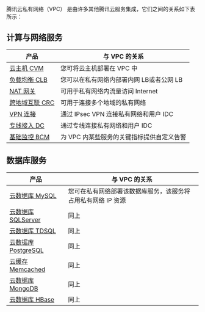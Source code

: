 腾讯云私有网络（VPC） 是由许多其他腾讯云服务集成，它们之间的关系如下表所示：

## 计算与网络服务

| 产品 | 与 VPC 的关系 | 
|---------|---------|
|[云主机 CVM](https://cloud.tencent.com/product/cvm.html)| 您可将云主机部署在 VPC 中 |
|[负载均衡 CLB](https://cloud.tencent.com/product/clb.html?idx=2)|您可以在私有网络内部署内网 LB或者公网 LB|
|[NAT 网关](https://cloud.tencent.com/product/nat.html)|可用于私有网络内流量访问 Internet|
|[跨地域互联 CRC](https://cloud.tencent.com/product/crc.html)|可用于连接多个地域的私有网络|
|[VPN 连接](https://cloud.tencent.com/product/vpn.html)|通过 IPsec VPN 连接私有网络和用户 IDC|
|[专线接入 DC](https://cloud.tencent.com/product/dc.html)|通过专线连接私有网络和用户 IDC|
|[基础监控 BCM](https://cloud.tencent.com/product/bcm.html)|为 VPC 内某些服务的关键指标提供自定义告警|

## 数据库服务
|产品 |与 VPC 的关系 | 
|---------|---------|
|[云数据库 MySQL](https://cloud.tencent.com/product/cdb.html)|您可在私有网络部署该数据库服务，该服务将占用私有网络 IP 资源|
|[云数据库 SQLServer](https://cloud.tencent.com/product/sqlserver.html)|同上|
|[云数据库 TDSQL](https://cloud.tencent.com/product/cdb.html)|同上|
|[云数据库 PostgreSQL](https://cloud.tencent.com/product/postgresql.html)|同上|
|[云缓存 Memcached](https://cloud.tencent.com/product/cmem.html)|同上|
|[云数据库 MongoDB](https://cloud.tencent.com/product/mongodb.html)|同上|
|[云数据库 HBase](https://cloud.tencent.com/product/HBase.html)|同上|

